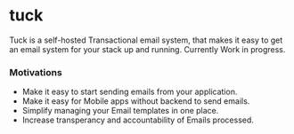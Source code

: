 # tuck

Tuck is a self-hosted Transactional email system, that makes it easy to get an email system for your stack up and running. Currently Work in progress.

### Motivations

* Make it easy to start sending emails from your application.
* Make it easy for Mobile apps without backend to send emails.
* Simplify managing your Email templates in one place.
* Increase transperancy and accountability of Emails processed.
